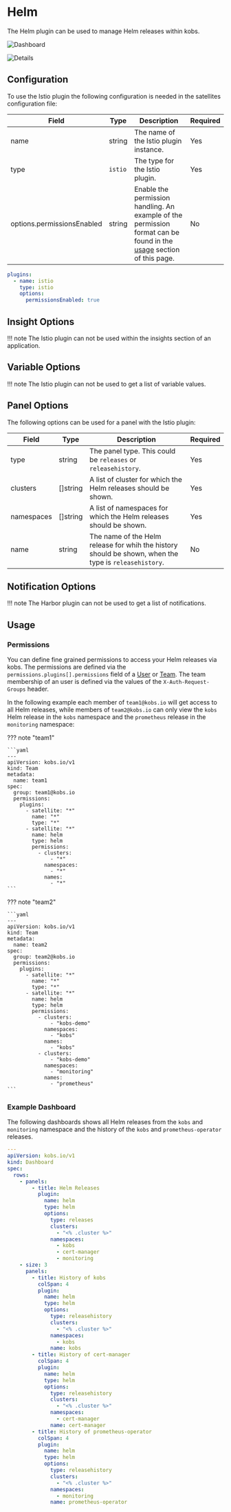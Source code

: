 # Helm

The Helm plugin can be used to manage Helm releases within kobs.

![Dashboard](assets/helm-dashboard.png)

![Details](assets/helm-details.png)

## Configuration

To use the Istio plugin the following configuration is needed in the satellites configuration file:

| Field | Type | Description | Required |
| ----- | ---- | ----------- | -------- |
| name | string | The name of the Istio plugin instance. | Yes |
| type | `istio` | The type for the Istio plugin. | Yes |
| options.permissionsEnabled | string | Enable the permission handling. An example of the permission format can be found in the [usage](#usage) section of this page. | No |

```yaml
plugins:
  - name: istio
    type: istio
    options:
      permissionsEnabled: true
```

## Insight Options

!!! note
    The Istio plugin can not be used within the insights section of an application.

## Variable Options

!!! note
    The Istio plugin can not be used to get a list of variable values.

## Panel Options

The following options can be used for a panel with the Istio plugin:

| Field | Type | Description | Required |
| ----- | ---- | ----------- | -------- |
| type | string | The panel type. This could be `releases` or `releasehistory`. | Yes |
| clusters | []string | A list of cluster for which the Helm releases should be shown. | Yes |
| namespaces |[]string | A list of namespaces for which the Helm releases should be shown. | Yes |
| name | string | The name of the Helm release for whih the history should be shown, when the type is `releasehistory`. | No |

## Notification Options

!!! note
    The Harbor plugin can not be used to get a list of notifications.

## Usage

### Permissions

You can define fine grained permissions to access your Helm releases via kobs. The permissions are defined via the `permissions.plugins[].permissions` field of a [User](../resources/users.md) or [Team](../resources/teams.md). The team membership of an user is defined via the values of the `X-Auth-Request-Groups` header.

In the following example each member of `team1@kobs.io` will get access to all Helm releases, while members of `team2@kobs.io` can only view the `kobs` Helm release in the `kobs` namespace and the `prometheus` release in the `monitoring` namespace:

??? note "team1"

    ```yaml
    ---
    apiVersion: kobs.io/v1
    kind: Team
    metadata:
      name: team1
    spec:
      group: team1@kobs.io
      permissions:
        plugins:
          - satellite: "*"
            name: "*"
            type: "*"
          - satellite: "*"
            name: helm
            type: helm
            permissions:
              - clusters:
                  - "*"
                namespaces:
                  - "*"
                names:
                  - "*"
    ```

??? note "team2"

    ```yaml
    ---
    apiVersion: kobs.io/v1
    kind: Team
    metadata:
      name: team2
    spec:
      group: team2@kobs.io
      permissions:
        plugins:
          - satellite: "*"
            name: "*"
            type: "*"
          - satellite: "*"
            name: helm
            type: helm
            permissions:
              - clusters:
                  - "kobs-demo"
                namespaces:
                  - "kobs"
                names:
                  - "kobs"
              - clusters:
                  - "kobs-demo"
                namespaces:
                  - "monitoring"
                names:
                  - "prometheus"
    ```

### Example Dashboard

The following dashboards shows all Helm releases from the `kobs` and `monitoring` namespace and the history of the `kobs` and `prometheus-operator` releases.

```yaml
---
apiVersion: kobs.io/v1
kind: Dashboard
spec:
  rows:
    - panels:
        - title: Helm Releases
          plugin:
            name: helm
            type: helm
            options:
              type: releases
              clusters:
                - "<% .cluster %>"
              namespaces:
                - kobs
                - cert-manager
                - monitoring
    - size: 3
      panels:
        - title: History of kobs
          colSpan: 4
          plugin:
            name: helm
            type: helm
            options:
              type: releasehistory
              clusters:
                - "<% .cluster %>"
              namespaces:
                - kobs
              name: kobs
        - title: History of cert-manager
          colSpan: 4
          plugin:
            name: helm
            type: helm
            options:
              type: releasehistory
              clusters:
                - "<% .cluster %>"
              namespaces:
                - cert-manager
              name: cert-manager
        - title: History of prometheus-operator
          colSpan: 4
          plugin:
            name: helm
            type: helm
            options:
              type: releasehistory
              clusters:
                - "<% .cluster %>"
              namespaces:
                - monitoring
              name: prometheus-operator
```
